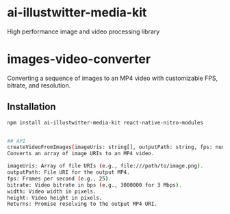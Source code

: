 # ai-illustwitter-media-kit
High performance image and video processing library

# images-video-converter

Converting a sequence of images to an MP4 video with customizable FPS, bitrate, and resolution.  

## Installation

```bash
npm install ai-illustwitter-media-kit react-native-nitro-modules


## API
createVideoFromImages(imageUris: string[], outputPath: string, fps: number, bitrate: number, width: number, height: number): Promise<string>
Converts an array of image URIs to an MP4 video.

imageUris: Array of file URIs (e.g., file:///path/to/image.png).
outputPath: File URI for the output MP4.
fps: Frames per second (e.g., 25).
bitrate: Video bitrate in bps (e.g., 3000000 for 3 Mbps).
width: Video width in pixels.
height: Video height in pixels.
Returns: Promise resolving to the output MP4 URI.
 